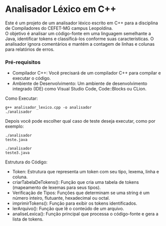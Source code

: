 
# Analisador Léxico em C++ 
Este é um projeto de um analisador léxico escrito em C++ para a disciplina de Compiladores do CEFET-MG campus Leopoldina. <br/>
O objetivo é analisar um código-fonte em uma linguagem semelhante a Java, identificar tokens e classificá-los conforme suas características. 
O analisador ignora comentários e mantém a contagem de linhas e colunas para relatórios de erros. <br/>


### Pré-requisitos 
+ Compilador C++: Você precisará de um compilador C++ para compilar e executar o código.
+ Ambiente de Desenvolvimento: Um ambiente de desenvolvimento integrado (IDE) como Visual Studio Code, Code::Blocks ou CLion.


Como Executar:
```
g++ analisador_lexico.cpp -o analisador	
./analisador
```
Depois você pode escolher qual caso de teste deseja executar, como por exemplo:

```
./analisador
teste.java
```
```
./analisador
teste3.java
```

Estrutura do Código:
+ Token: Estrutura que representa um token com seu tipo, lexema, linha e coluna.
+ criarTabelaDeTokens(): Função que cria uma tabela de tokens (mapeamento de lexemas para seus tipos).
+ Verificação de Tipos: Funções que determinam se uma string é um número inteiro, flutuante, hexadecimal ou octal.
+ imprimirTokens(): Função para exibir os tokens identificados.
+ lerArquivo(): Função que lê o conteúdo de um arquivo.
+ analiseLexica(): Função principal que processa o código-fonte e gera a lista de tokens.
